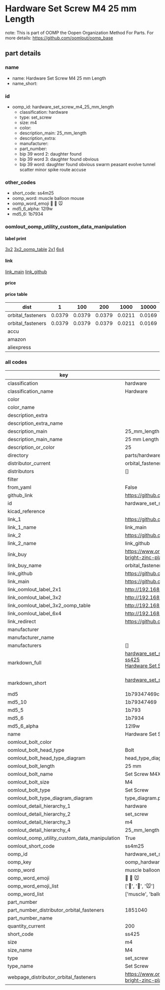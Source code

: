 # Hardware Set Screw M4 25 mm Length  

note: This is part of OOMP the Oopen Organization Method For Parts. For more details: https://github.com/oomlout/oomp_base

##  part details
  







### name
* name: Hardware Set Screw M4 25 mm Length
* name_short: 
### id
* oomp_id: hardware_set_screw_m4_25_mm_length
  * classification: hardware
  * type: set_screw
  * size: m4
  * color: 
  * description_main: 25_mm_length
  * description_extra: 
  * manufacturer: 
  * part_number: 
  * bip 39 word 2: daughter found
  * bip 39 word 3: daughter found obvious
  * bip 39 word: daughter found obvious swarm peasant evolve tunnel scatter minor spike route accuse

### other_codes
* short_code: ss4m25
* oomp_word: muscle balloon mouse
* oomp_word_emoji :muscle: :balloon: :mouse:
* md5_6_alpha: 12l9w
* md5_6: 1b7934






### oomlout_oomp_utility_custom_data_manipulation
#### label print
[3x2](http://192.168.1.245:1112/?label=oomp%2012l9w)
[3x2_oomp_table](http://192.168.1.108:1112/?label=oomp%2012l9w)
[2x1](http://192.168.1.242:1112/?label=oomp%2012l9w)
[6x4](http://192.168.1.55:1112/?label=oomp%2012l9w)    

#### link

[link_main](https://github.com/oomlout/oomlout_oomp_version_1_messy/tree/main/parts/hardware_set_screw_m4_25_mm_length) [link_github](https://github.com/oomlout/oomlout_oomp_version_1_messy/tree/main/parts/hardware_set_screw_m4_25_mm_length)                             

#### price

#### price table
| dist | 1 | 100 | 200 | 1000 | 10000 |
|------|---|-----|-----|------|-------|
| orbital_fasteners | 0.0379 | 0.0379 | 0.0379 | 0.0211 | 0.0169 |
| orbital_fasteners | 0.0379 | 0.0379 | 0.0379 | 0.0211 | 0.0169 | 
| accu |  |  |  |  |  | 
| amazon |  |  |  |  |  | 
| aliexpress |  |  |  |  |  | 














### all codes 
| key | value |  
| --- | --- |  
| classification | hardware |  
| classification_name | Hardware |  
| color |  |  
| color_name |  |  
| description_extra |  |  
| description_extra_name |  |  
| description_main | 25_mm_length |  
| description_main_name | 25 mm Length |  
| description_or_color | 25 |  
| directory | parts/hardware_set_screw_m4_25_mm_length |  
| distributor_current | orbital_fasteners |  
| distributors | [] |  
| filter |  |  
| from_yaml | False |  
| github_link | https://github.com/oomlout/oomlout_oomp_part_src/tree/main/parts/hardware_set_screw_m4_25_mm_length |  
| id | hardware_set_screw_m4_25_mm_length |  
| kicad_reference |  |  
| link_1 | https://github.com/oomlout/oomlout_oomp_version_1_messy/tree/main/parts/hardware_set_screw_m4_25_mm_length |  
| link_1_name | link_main |  
| link_2 | https://github.com/oomlout/oomlout_oomp_version_1_messy/tree/main/parts/hardware_set_screw_m4_25_mm_length |  
| link_2_name | link_github |  
| link_buy | https://www.orbitalfasteners.co.uk/products/m4-x-25-hexagon-head-set-screws-high-tensile-grade-8-8-bright-zinc-plated |  
| link_buy_name | orbital_fasteners |  
| link_github | https://github.com/oomlout/oomlout_oomp_version_1_messy/tree/main/parts/hardware_set_screw_m4_25_mm_length |  
| link_main | https://github.com/oomlout/oomlout_oomp_version_1_messy/tree/main/parts/hardware_set_screw_m4_25_mm_length |  
| link_oomlout_label_2x1 | http://192.168.1.242:1112/?label=oomp%2012l9w |  
| link_oomlout_label_3x2 | http://192.168.1.245:1112/?label=oomp%2012l9w |  
| link_oomlout_label_3x2_oomp_table | http://192.168.1.108:1112/?label=oomp%2012l9w |  
| link_oomlout_label_6x4 | http://192.168.1.55:1112/?label=oomp%2012l9w |  
| link_redirect | https://github.com/oomlout/oomlout_oomp_version_1_messy/tree/main/parts/hardware_set_screw_m4_25_mm_length |  
| manufacturer |  |  
| manufacturer_name |  |  
| manufacturers | [] |  
| markdown_full | [hardware_set_screw_m4_25_mm_length](none)<br>[ss425](none)<br>[Hardware Set Screw M4 25 Mm Length](none)<br><br> |  
| markdown_short | [hardware_set_screw_m4_25_mm_length](none)<br><br> |  
| md5 | 1b79347469c07d5138d11db7315709be |  
| md5_10 | 1b79347469 |  
| md5_5 | 1b793 |  
| md5_6 | 1b7934 |  
| md5_6_alpha | 12l9w |  
| name | Hardware Set Screw M4 25 mm Length |  
| oomlout_bolt_color |  |  
| oomlout_bolt_head_type | Bolt |  
| oomlout_bolt_head_type_diagram | head_type_diagram.png |  
| oomlout_bolt_length | 25 mm |  
| oomlout_bolt_name | Set Screw M4X25 mm  (Bolt) |  
| oomlout_bolt_size | M4 |  
| oomlout_bolt_type | Set Screw |  
| oomlout_bolt_type_diagram_diagram | type_diagram.png |  
| oomlout_detail_hierarchy_1 | hardware |  
| oomlout_detail_hierarchy_2 | set_screw |  
| oomlout_detail_hierarchy_3 | m4 |  
| oomlout_detail_hierarchy_4 | 25_mm_length |  
| oomlout_oomp_utility_custom_data_manipulation | True |  
| oomlout_short_code | ss4m25 |  
| oomp_id | hardware_set_screw_m4_25_mm_length |  
| oomp_key | oomp_hardware_set_screw_m4_25_mm_length |  
| oomp_word | muscle balloon mouse |  
| oomp_word_emoji | :muscle: :balloon: :mouse: |  
| oomp_word_emoji_list | [':muscle:', ':balloon:', ':mouse:'] |  
| oomp_word_list | ['muscle', 'balloon', 'mouse'] |  
| part_number |  |  
| part_number_distributor_orbital_fasteners | 1851040 |  
| part_number_name |  |  
| quantity_current | 200 |  
| short_code | ss425 |  
| size | m4 |  
| size_name | M4 |  
| type | set_screw |  
| type_name | Set Screw |  
| webpage_distributor_orbital_fasteners | https://www.orbitalfasteners.co.uk/products/m4-x-25-hexagon-head-set-screws-high-tensile-grade-8-8-bright-zinc-plated |  
